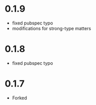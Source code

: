 # 0.1.9

* fixed pubspec typo
* modifications for strong-type matters

# 0.1.8

* fixed pubspec typo

# 0.1.7

* Forked
